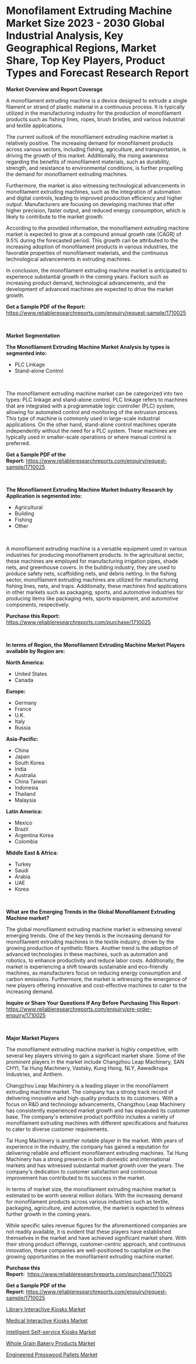 <p><h1>Monofilament Extruding Machine Market Size 2023 - 2030 Global Industrial Analysis, Key Geographical Regions, Market Share, Top Key Players, Product Types and Forecast Research Report</h1></p><p><strong>Market Overview and Report Coverage</strong></p>
<p><p>A monofilament extruding machine is a device designed to extrude a single filament or strand of plastic material in a continuous process. It is typically utilized in the manufacturing industry for the production of monofilament products such as fishing lines, ropes, brush bristles, and various industrial and textile applications.</p><p>The current outlook of the monofilament extruding machine market is relatively positive. The increasing demand for monofilament products across various sectors, including fishing, agriculture, and transportation, is driving the growth of this market. Additionally, the rising awareness regarding the benefits of monofilament materials, such as durability, strength, and resistance to environmental conditions, is further propelling the demand for monofilament extruding machines.</p><p>Furthermore, the market is also witnessing technological advancements in monofilament extruding machines, such as the integration of automation and digital controls, leading to improved production efficiency and higher output. Manufacturers are focusing on developing machines that offer higher precision, faster output, and reduced energy consumption, which is likely to contribute to the market growth.</p><p>According to the provided information, the monofilament extruding machine market is expected to grow at a compound annual growth rate (CAGR) of 9.5% during the forecasted period. This growth can be attributed to the increasing adoption of monofilament products in various industries, the favorable properties of monofilament materials, and the continuous technological advancements in extruding machines.</p><p>In conclusion, the monofilament extruding machine market is anticipated to experience substantial growth in the coming years. Factors such as increasing product demand, technological advancements, and the development of advanced machines are expected to drive the market growth.</p></p>
<p><strong>Get a Sample PDF of the Report:</strong> <a href="https://www.reliableresearchreports.com/enquiry/request-sample/1710025">https://www.reliableresearchreports.com/enquiry/request-sample/1710025</a></p>
<p>&nbsp;</p>
<p><strong>Market Segmentation</strong></p>
<p><strong>The Monofilament Extruding Machine Market Analysis by types is segmented into:</strong></p>
<p><ul><li>PLC Linkage</li><li>Stand-alone Control</li></ul></p>
<p>&nbsp;</p>
<p><p>The monofilament extruding machine market can be categorized into two types: PLC linkage and stand-alone control. PLC linkage refers to machines that are integrated with a programmable logic controller (PLC) system, allowing for automated control and monitoring of the extrusion process. This type of machine is commonly used in large-scale industrial applications. On the other hand, stand-alone control machines operate independently without the need for a PLC system. These machines are typically used in smaller-scale operations or where manual control is preferred.</p></p>
<p><strong>Get a Sample PDF of the Report:</strong>&nbsp;<a href="https://www.reliableresearchreports.com/enquiry/request-sample/1710025">https://www.reliableresearchreports.com/enquiry/request-sample/1710025</a></p>
<p>&nbsp;</p>
<p><strong>The Monofilament Extruding Machine Market Industry Research by Application is segmented into:</strong></p>
<p><ul><li>Agricultural</li><li>Building</li><li>Fishing</li><li>Other</li></ul></p>
<p>&nbsp;</p>
<p><p>A monofilament extruding machine is a versatile equipment used in various industries for producing monofilament products. In the agricultural sector, these machines are employed for manufacturing irrigation pipes, shade nets, and greenhouse covers. In the building industry, they are used to produce safety nets, scaffolding nets, and debris netting. In the fishing sector, monofilament extruding machines are utilized for manufacturing fishing lines, nets, and traps. Additionally, these machines find applications in other markets such as packaging, sports, and automotive industries for producing items like packaging nets, sports equipment, and automotive components, respectively.</p></p>
<p><strong>Purchase this Report:</strong>&nbsp; <a href="https://www.reliableresearchreports.com/purchase/1710025">https://www.reliableresearchreports.com/purchase/1710025</a></p>
<p>&nbsp;</p>
<p><strong>In terms of Region, the Monofilament Extruding Machine Market Players available by Region are:</strong></p>
<p>
    <p> <strong> North America: </strong>
        <ul>
            <li>United States</li>
            <li>Canada</li>
        </ul>
        </p> 
    <p> <strong> Europe: </strong>
        <ul>
            <li>Germany</li>
            <li>France</li>
            <li>U.K.</li>
            <li>Italy</li>
            <li>Russia</li>
        </ul>
        </p> 
    <p> <strong> Asia-Pacific: </strong>
        <ul>
            <li>China</li>
            <li>Japan</li>
            <li>South Korea</li>
            <li>India</li>
            <li>Australia</li>
            <li>China Taiwan</li>
            <li>Indonesia</li>
            <li>Thailand</li>
            <li>Malaysia</li>
        </ul>
        </p> 
    <p> <strong> Latin America: </strong>
        <ul>
            <li>Mexico</li>
            <li>Brazil</li>
            <li>Argentina Korea</li>
            <li>Colombia</li>
        </ul>
        </p> 
    <p> <strong> Middle East & Africa: </strong>
        <ul>
            <li>Turkey</li>
            <li>Saudi</li>
            <li>Arabia</li>
            <li>UAE</li>
            <li>Korea</li>
        </ul>
    </p>
    </p>
<p>&nbsp;</p>
<p><strong>What are the Emerging Trends in the Global Monofilament Extruding Machine market?</strong></p>
<p><p>The global monofilament extruding machine market is witnessing several emerging trends. One of the key trends is the increasing demand for monofilament extruding machines in the textile industry, driven by the growing production of synthetic fibers. Another trend is the adoption of advanced technologies in these machines, such as automation and robotics, to enhance productivity and reduce labor costs. Additionally, the market is experiencing a shift towards sustainable and eco-friendly machines, as manufacturers focus on reducing energy consumption and carbon emissions. Furthermore, the market is witnessing the emergence of new players offering innovative and cost-effective machines to cater to the increasing demand.</p></p>
<p><strong>Inquire or Share Your Questions If Any Before Purchasing This Report</strong>- <a href="https://www.reliableresearchreports.com/enquiry/pre-order-enquiry/1710025">https://www.reliableresearchreports.com/enquiry/pre-order-enquiry/1710025</a></p>
<p>&nbsp;</p>
<p><strong>Major Market Players</strong></p>
<p><p>The monofilament extruding machine market is highly competitive, with several key players striving to gain a significant market share. Some of the prominent players in the market include Changzhou Leap Machinery, SAN CHYI, Tai Hung Machinery, Vastsky, Kung Hsing, NLY, Aawadkrupa Industries, and Anthem. </p><p>Changzhou Leap Machinery is a leading player in the monofilament extruding machine market. The company has a strong track record of delivering innovative and high-quality products to its customers. With a focus on R&D and technology advancements, Changzhou Leap Machinery has consistently experienced market growth and has expanded its customer base. The company's extensive product portfolio includes a variety of monofilament extruding machines with different specifications and features to cater to diverse customer requirements. </p><p>Tai Hung Machinery is another notable player in the market. With years of experience in the industry, the company has gained a reputation for delivering reliable and efficient monofilament extruding machines. Tai Hung Machinery has a strong presence in both domestic and international markets and has witnessed substantial market growth over the years. The company's dedication to customer satisfaction and continuous improvement has contributed to its success in the market. </p><p>In terms of market size, the monofilament extruding machine market is estimated to be worth several million dollars. With the increasing demand for monofilament products across various industries such as textile, packaging, agriculture, and automotive, the market is expected to witness further growth in the coming years. </p><p>While specific sales revenue figures for the aforementioned companies are not readily available, it is evident that these players have established themselves in the market and have achieved significant market share. With their strong product offerings, customer-centric approach, and continuous innovation, these companies are well-positioned to capitalize on the growing opportunities in the monofilament extruding machine market.</p></p>
<p><strong>Purchase this Report:</strong>&nbsp;&nbsp;<a href="https://www.reliableresearchreports.com/purchase/1710025">https://www.reliableresearchreports.com/purchase/1710025</a></p>
<p></p>
<p><strong>Get a Sample PDF of the Report:</strong>&nbsp;<a href="https://www.reliableresearchreports.com/enquiry/request-sample/1710025">https://www.reliableresearchreports.com/enquiry/request-sample/1710025</a></p>
<p><p><a href="https://medium.com/@caylawisoky8698/library-interactive-kiosks-market-research-report-its-history-and-forecast-2023-to-2030-fab7f3505032">Library Interactive Kiosks Market</a></p><p><a href="https://medium.com/@zolajenkins1966/medical-interactive-kiosks-market-comprehensive-assessment-by-type-application-and-geography-68f4590287ed">Medical Interactive Kiosks Market</a></p><p><a href="https://medium.com/@abbieparker1964/intelligent-self-service-kiosks-market-trends-forecast-and-competitive-analysis-to-2030-045cc5a4d757">Intelligent Self-service Kiosks Market</a></p><p><a href="https://medium.com/@isidrowolff1966/whole-grain-bakery-products-market-analysis-its-cagr-market-segmentation-and-global-industry-11e76de4e354">Whole Grain Bakery Products Market</a></p><p><a href="https://medium.com/@darianswift1922/engineered-presswood-pallets-market-competitive-analysis-market-trends-and-forecast-to-2030-1c657beec606">Engineered Presswood Pallets Market</a></p></p>